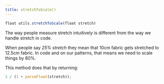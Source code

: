 ```yaml
---
title: stretchToScale()
---
```


```js
float utils.stretchToScale(float stretch)
```

The way people measure stretch intuitively is different from the way we handle stretch in code.

When people say _25% stretch_ they mean that 10cm fabric gets stretched to 12.5cm fabric.
In code and on our patterns, that means we need to scale things by 80%.

This method does that by returning:

```js
1 / (1 + parseFloat(stretch));
```
